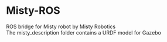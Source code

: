 # Misty-ROS
ROS bridge for Misty robot by Misty Robotics
</br>The misty_description folder contains a URDF model for Gazebo
